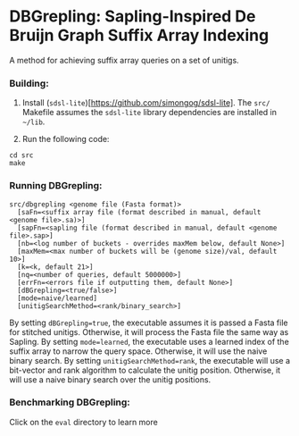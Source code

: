 # DBGrepling: Sapling-Inspired De Bruijn Graph Suffix Array Indexing
  
A method for achieving suffix array queries on a set of unitigs.

### Building:
1. Install (`sdsl-lite`)[https://github.com/simongog/sdsl-lite]. The `src/` Makefile assumes
the `sdsl-lite` library dependencies are installed in `~/lib`.

2. Run the following code:
```
cd src
make
```
  
### Running DBGrepling:  
```
src/dbgrepling <genome file (Fasta format)> 
  [saFn=<suffix array file (format described in manual, default <genome file>.sa)>] 
  [sapFn=<sapling file (format described in manual, default <genome file>.sap>] 
  [nb=<log number of buckets - overrides maxMem below, default None>] 
  [maxMem=<max number of buckets will be (genome size)/val, default 10>] 
  [k=<k, default 21>] 
  [nq=<number of queries, default 5000000>] 
  [errFn=<errors file if outputting them, default None>]
  [dBGrepling=<true/false>]
  [mode=naive/learned]
  [unitigSearchMethod=<rank/binary_search>]
```
 
By setting `dBGrepling=true`, the executable assumes it is passed a Fasta file for stitched unitigs. Otherwise, it will process the Fasta file the same way as Sapling.
By setting `mode=learned`, the executable uses a learned index of the suffix array to narrow the query space. Otherwise, it will use the naive binary search.
By setting `unitigSearchMethod=rank`, the executable will use a bit-vector and rank algorithm to calculate the unitig position. Otherwise, it will use a naive binary search over the unitig positions.

### Benchmarking DBGrepling:
Click on the `eval` directory to learn more
